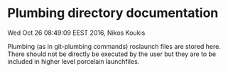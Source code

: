 # Plumbing directory documentation

Wed Oct 26 08:49:09 EEST 2016, Nikos Koukis

Plumbing (as in git-plumbing commands) roslaunch files are stored here.
There should not be directly be executed by the user but they are to be
included in higher level porcelain launchfiles.
